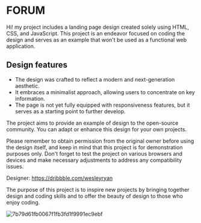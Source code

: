 # FORUM

Hi! my project includes a landing page design created solely using HTML, CSS, and JavaScript. This project is an endeavor focused on coding the design and serves as an example that won't be used as a functional web application.

## Design features

-   The design was crafted to reflect a modern and next-generation aesthetic.
-   It embraces a minimalist approach, allowing users to concentrate on key information.
-   The page is not yet fully equipped with responsiveness features, but it serves as a starting point to further develop.


The project aims to provide an example of design to the open-source community. You can adapt or enhance this design for your own projects.

Please remember to obtain permission from the original owner before using the design itself, and keep in mind that this project is for demonstration purposes only. Don't forget to test the project on various browsers and devices and make necessary adjustments to address any compatibility issues.

Designer: https://dribbble.com/wesleyryan

The purpose of this project is to inspire new projects by bringing together design and coding skills and to offer the beauty of design to those who enjoy coding.

![7b79d61fb0067f1fb3fd1f9991ec9ebf](https://github.com/user-attachments/assets/20d76ad8-1ca5-474b-9751-a699b1286f9d)

